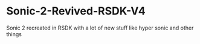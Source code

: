 # Sonic-2-Revived-RSDK-V4
Sonic 2 recreated in RSDK with a lot of new stuff like hyper sonic and other things
